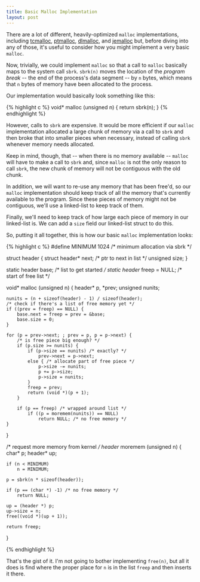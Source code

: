 ```yaml
---
title: Basic Malloc Implementation
layout: post
---
```


There are a lot of different, heavily-optimized `malloc` implementations, including [tcmalloc](http://goog-perftools.sourceforge.net/doc/tcmalloc.html), [ptmalloc](http://www.malloc.de/en/), [dlmalloc](http://g.oswego.edu/dl/html/malloc.html), and [jemalloc](http://www.canonware.com/jemalloc/) but, before diving into any of those, it's useful to consider how you might implement a very basic `malloc`.

Now, trivially, we could implement `malloc` so that a call to `malloc` basically maps to the system call `sbrk`. `sbrk(n)` moves the location of the *program break* -- the end of the process's data segment -- by `n` bytes, which means that `n` bytes of memory have been allocated to the process.

Our implementation would basically look something like this:

{% highlight c %}
void* malloc (unsigned n) 
{
    return sbrk(n);
}
{% endhighlight %}

However, calls to `sbrk` are expensive. It would be more efficient if our `malloc` implementation allocated a large chunk of memory via a call to `sbrk` and then broke that into smaller pieces when necessary, instead of calling `sbrk` whenever memory needs allocated. 

Keep in mind, though, that -- when there is no memory available -- `malloc` will have to make a call to `sbrk` and, since `malloc` is not the only reason to call `sbrk`, the new chunk of memory will not be contiguous with the old chunk. 

In addition, we will want to re-use any memory that has been free'd, so our `malloc` implementation should keep track of all the memory that's currently available to the program. Since these pieces of memory might not be contiguous, we'll use a linked-list to keep track of them.

Finally, we'll need to keep track of how large each piece of memory in our linked-list is. We can add a `size` field our linked-list struct to do this.

So, putting it all together, this is how our basic `malloc` implementation looks:

{% highlight c %}
#define MINIMUM 1024 /* minimum allocation via sbrk */

struct header {
    struct header* next; /* ptr to next in list */
    unsigned size;
}

static header base; /* list to get started */
static header* freep = NULL; /* start of free list */

void* malloc (unsigned n) 
{
    header* p, *prev;
    unsigned nunits;
    
    nunits = (n + sizeof(header) - 1) / sizeof(header);
    /* check if there's a list of free memory yet */
    if ((prev = freep) == NULL) {
        base.next = freep = prev = &base;
        base.size = 0;
    }
    
    for (p = prev->next; ; prev = p, p = p->next) {
        /* is free piece big enough? */
        if (p.size >= nunits) { 
            if (p->size == nunits) /* exactly? */
                prev->next = p->next;
            else { /* allocate part of free piece */
                p->size -= nunits;
                p += p->size;
                p->size = nunits;
            }
            freep = prev;
            return (void *)(p + 1);
        }
        
        if (p == freep) /* wrapped around list */
            if ((p = moremem(nunits)) == NULL)
                return NULL; /* no free memory */
    }
}

/* request more memory from kernel */
header* moremem (unsigned n) 
{
    char* p;
    header* up;
    
    if (n < MINIMUM)
        n = MINIMUM;
        
    p = sbrk(n * sizeof(header));
    
    if (p == (char *) -1) /* no free memory */
        return NULL;
        
    up = (header *) p;
    up->size = n;
    free((void *)(up + 1));
    
    return freep;
}

{% endhighlight %}

That's the gist of it. I'm not going to bother implementing `free(n)`, but all it does is find where the proper place for `n` is in the list `freep` and then inserts it there.
